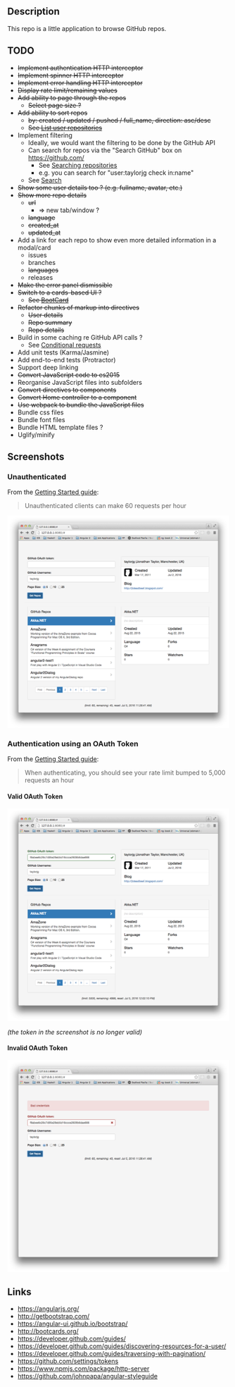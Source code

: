 ## Description

This repo is a little application to browse GitHub repos.

## TODO

* ~~Implement authentication HTTP interceptor~~
* ~~Implement spinner HTTP interceptor~~
* ~~Implement error handling HTTP interceptor~~
* ~~Display rate limit/remaining values~~
* ~~Add ability to page through the repos~~
    * ~~Select page size ?~~
* ~~Add ability to sort repos~~
    * ~~by: created / updated / pushed / full_name, direction: asc/desc~~
    * ~~See [List user repositories](https://developer.github.com/v3/repos/#list-user-repositories)~~
* Implement filtering
    * Ideally, we would want the filtering to be done by the GitHub API
    * Can search for repos via the "Search GitHub" box on https://github.com/
        * See [Searching repositories](https://help.github.com/articles/searching-repositories/)
        * e.g. you can search for "user:taylorjg check in:name"
    * See [Search](https://developer.github.com/v3/search/)
* ~~Show some user details too ? (e.g. fullname, avatar, etc.)~~
* ~~Show more repo details~~
    * ~~url~~
        * => new tab/window ?
    * ~~language~~
    * ~~created_at~~
    * ~~updated_at~~
* Add a link for each repo to show even more detailed information in a modal/card
    * issues
    * branches
    * ~~languages~~
    * releases
* ~~Make the error panel dismissible~~
* ~~Switch to a cards-based UI ?~~
    * ~~See [BootCard](http://bootcards.org/)~~
* ~~Refactor chunks of markup into directives~~
    * ~~User details~~
    * ~~Repo summary~~
    * ~~Repo details~~
* Build in some caching re GitHub API calls ?
    * See [Conditional requests](https://developer.github.com/v3/#conditional-requests) 
* Add unit tests (Karma/Jasmine)
* Add end-to-end tests (Protractor)
* Support deep linking
* ~~Convert JavaScript code to es2015~~
* Reorganise JavaScript files into subfolders
* ~~Convert directives to components~~
* ~~Convert Home controller to a component~~
* ~~Use webpack to bundle the JavaScript files~~
* Bundle css files
* Bundle font files
* Bundle HTML template files ?
* Uglify/minify

## Screenshots

### Unauthenticated

From the [Getting Started guide](https://developer.github.com/guides/getting-started/):

> Unauthenticated clients can make 60 requests per hour

![Unauthenticated](screenshots/UnauthenticatedScreenshot.png)

### Authentication using an OAuth Token

From the [Getting Started guide](https://developer.github.com/guides/getting-started/):

> When authenticating, you should see your rate limit bumped to 5,000 requests an hour

#### Valid OAuth Token

![ValidOAuthToken](screenshots/ValidOAuthTokenScreenshot.png)

_(the token in the screenshot is no longer valid)_

#### Invalid OAuth Token

![InvalidOAuthToken](screenshots/InvalidOAuthTokenScreenshot.png)

## Links

* https://angularjs.org/
* http://getbootstrap.com/
* https://angular-ui.github.io/bootstrap/
* http://bootcards.org/
* https://developer.github.com/guides/
* https://developer.github.com/guides/discovering-resources-for-a-user/
* https://developer.github.com/guides/traversing-with-pagination/
* https://github.com/settings/tokens
* https://www.npmjs.com/package/http-server
* https://github.com/johnpapa/angular-styleguide
